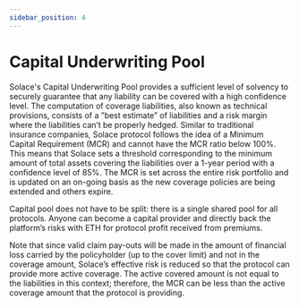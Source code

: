 ```yaml
---
sidebar_position: 4
---
```


# Capital Underwriting Pool

Solace's Capital Underwriting Pool provides a sufficient level of solvency to securely guarantee that any liability can be covered with a high confidence level. The computation of coverage liabilities, also known as technical provisions, consists of a ”best estimate” of liabilities and a risk margin where the liabilities can’t be properly hedged. Similar to traditional insurance companies, Solace protocol follows the idea of a Minimum Capital Requirement (MCR) and cannot have the MCR ratio below 100%. This means that Solace sets a threshold corresponding to the minimum amount of total assets covering the liabilities over a 1-year period with a confidence level of 85%. The MCR is set across the entire risk portfolio and is updated on an on-going basis as the new coverage policies are being extended and others expire.

Capital pool does not have to be split: there is a single shared pool for all protocols. Anyone can become a capital provider and directly back the platform’s risks with ETH for protocol profit received from premiums.

Note that since valid claim pay-outs will be made in the amount of financial loss carried by the policyholder (up to the cover limit) and not in the coverage amount, Solace’s effective risk is reduced so that the protocol can provide more active coverage. The active covered amount is not equal to the liabilities in this context; therefore, the MCR can be less than the active coverage amount that the protocol is providing.
